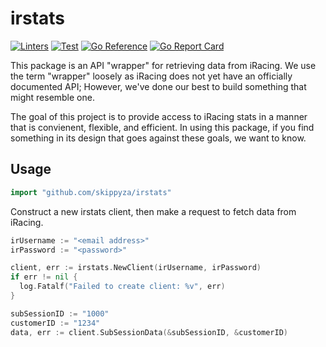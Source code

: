 # irstats

[![Linters](https://github.com/SkippyZA/irstats/actions/workflows/lint.yml/badge.svg?branch=master)](https://github.com/SkippyZA/irstats/actions/workflows/lint.yml)
[![Test](https://github.com/SkippyZA/irstats/actions/workflows/test.yml/badge.svg)](https://github.com/SkippyZA/irstats/actions/workflows/test.yml)
[![Go Reference](https://pkg.go.dev/badge/github.com/skippyza/irstats.svg)](https://pkg.go.dev/github.com/skippyza/irstats)
[![Go Report Card](https://goreportcard.com/badge/github.com/skippyza/irstats)](https://goreportcard.com/report/github.com/skippyza/irstats)

This package is an API "wrapper" for retrieving data from iRacing. We use the term "wrapper" loosely as iRacing does not yet have an officially documented API; However, we've done our best to build something that might resemble one.

The goal of this project is to provide access to iRacing stats in a manner that is convienent, flexible, and efficient. In using this package, if you find something in its design that goes against these goals, we want to know.

## Usage

```go
import "github.com/skippyza/irstats"
```

Construct a new irstats client, then make a request to fetch data from iRacing.
```go
irUsername := "<email address>"
irPassword := "<password>"

client, err := irstats.NewClient(irUsername, irPassword)
if err != nil {
  log.Fatalf("Failed to create client: %v", err)
}

subSessionID := "1000"
customerID := "1234"
data, err := client.SubSessionData(&subSessionID, &customerID)
```

